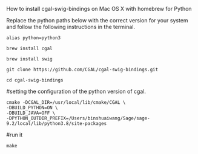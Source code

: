 How to install cgal-swig-bindings on Mac OS X with homebrew for Python

Replace the python paths below with the correct version for your system and follow the following instructions in the terminal.

```
alias python=python3

brew install cgal 

brew install swig

git clone https://github.com/CGAL/cgal-swig-bindings.git 

cd cgal-swig-bindings
```

#setting the configuration of the python version of cgal.

```
cmake -DCGAL_DIR=/usr/local/lib/cmake/CGAL \
-DBUILD_PYTHON=ON \
-DBUILD_JAVA=OFF \
-DPYTHON_OUTDIR_PREFIX=/Users/binshuaiwang/Sage/sage-9.2/local/lib/python3.8/site-packages
```

#run it

```
make
```
